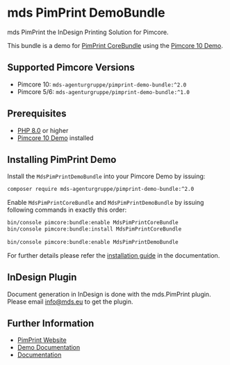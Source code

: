 # mds PimPrint DemoBundle
mds PimPrint the InDesign Printing Solution for Pimcore.

This bundle is a demo for [PimPrint CoreBundle](https://github.com/mds-agenturgruppe/pimprint-core-bundle) using the [Pimcore 10 Demo](https://github.com/pimcore/demo/tree/10.2). 

## Supported Pimcore Versions
- Pimcore 10: `mds-agenturgruppe/pimprint-demo-bundle:^2.0`
- Pimcore 5/6: `mds-agenturgruppe/pimprint-demo-bundle:^1.0`
        
## Prerequisites
- [PHP 8.0](https://secure.php.net/) or higher
- [Pimcore 10 Demo](https://github.com/pimcore/demo/tree/10.2) installed

## Installing PimPrint Demo
Install the `MdsPimPrintDemoBundle` into your Pimcore Demo by issuing:
```bash
composer require mds-agenturgruppe/pimprint-demo-bundle:^2.0
```

Enable `MdsPimPrintCoreBundle` and `MdsPimPrintDemoBundle` by issuing following commands in exactly this order:
```bash
bin/console pimcore:bundle:enable MdsPimPrintCoreBundle
bin/console pimcore:bundle:install MdsPimPrintCoreBundle
 
bin/console pimcore:bundle:enable MdsPimPrintDemoBundle
```

For further details please refer the [installation guide](https://pimprint.mds.eu/docs/PimPrint_Demo/Installation.html) in the documentation.

## InDesign Plugin
Document generation in InDesign is done with the mds.PimPrint plugin. Please email <a href="mailto:info@mds.eu?subject=PimPrint Plugin">info@mds.eu</a> to get the plugin.

## Further Information
* [PimPrint Website](https://pimprint.mds.eu)
* [Demo Documentation](https://pimprint.mds.eu/docs/PimPrint_Demo)
* [Documentation](https://pimprint.mds.eu/docs)
